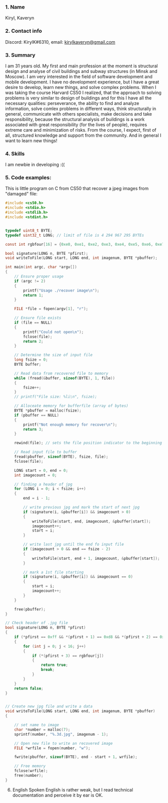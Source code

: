 ### 1. Name
Kiryl, Kaveryn
### 2. Contact info
Discord: KirylK#6310, email: kirylkaveryn@gmail.com
### 3. Summary
I am 31 years old. My first and main profession at the moment is structural design and analyse of civil buildings and subway structures (in Minsk and Moscow).
I am very interested in the field of software development and mobile development. I have no development experience, but I have a great desire to develop, learn new things, and solve complex problems. When I was taking the course Harvard CS50 I realized, that the approach to solving problems is very similar to design of buildings and for this I have all the necessary qualities: perseverance, the ability to find and analyze information, solve comlex problems in different ways, think structurally in general, communicate with others specialists, make decisions and take responsibility, because the structural analysis of buildings is a work associated with great responsibility (for the lives of people), requires extreme care and minimization of risks.
From the course, I expect, first of all, structured knowledge and support from the community. And in general I want to learn new things!
### 4. Skills
I am newbie in developing :((
### 5. Code examples:
This is little program on C from CS50 that recover a jpeg images from "damaged" file:
```C
#include <cs50.h>
#include <stdio.h>
#include <stdlib.h>
#include <stdint.h>


typedef uint8_t BYTE;
typedef uint32_t LONG; // limit of file is 4 294 967 295 BYTEs

const int rgbfour[16] = {0xe0, 0xe1, 0xe2, 0xe3, 0xe4, 0xe5, 0xe6, 0xe7, 0xe8, 0xe9, 0xea, 0xeb, 0xec, 0xed, 0xee, 0xef};

bool signature(LONG n, BYTE *pfirst);
void writeToFile(LONG start, LONG end, int imagenum, BYTE *pbuffer);

int main(int argc, char *argv[])
{
    // Ensure proper usage
    if (argc != 2)
    {
        printf("Usage ./recover image\n");
        return 1;
    }

    FILE *file = fopen(argv[1], "r");

    // Ensure file exists
    if (file == NULL)
    {
        printf("Could not open\n");
        fclose(file);
        return 2;
    }

    // Determine the size of input file
    long fsize = 0;
    BYTE buffer;

    // Read data from recovered file to memory
    while (fread(&buffer, sizeof(BYTE), 1, file))
    {
        fsize++;
    }
    // printf("File size: %li\n", fsize);

    // Alloceate memory for bufferfile (array of bytes)
    BYTE *pbuffer = malloc(fsize);
    if (pbuffer == NULL)
    {
        printf("Not enough memory for recover\n");
        return 3;
    }

    rewind(file); // sets the file position indicator to the beginning of the file

    // Read input file to buffer
    fread(pbuffer, sizeof(BYTE), fsize, file);
    fclose(file);

    LONG start = 0, end = 0;
    int imagecount = 0;

    // finding a header of jpg
    for (LONG i = 0; i < fsize; i++)
    {
        end = i - 1;

        // write previous jpg and mark the start of next jpg
        if (signature(i, &pbuffer[i]) && imagecount > 0)
        {
            writeToFile(start, end, imagecount, &pbuffer[start]);
            imagecount++;
            start = i;
        }

        // write last jpg until the end fo input file
        if (imagecount > 0 && end == fsize - 2)
        {
            writeToFile(start, end + 1, imagecount, &pbuffer[start]);
        }

        // mark a 1st file starting
        if (signature(i, &pbuffer[i]) && imagecount == 0)
        {
            start = i;
            imagecount++;
        }
    }

    free(pbuffer);
}

// Check header of .jpg file
bool signature(LONG n, BYTE *pfirst)
{
    if (*pfirst == 0xff && *(pfirst + 1) == 0xd8 && *(pfirst + 2) == 0xff)
    {
        for (int j = 0; j < 16; j++)
        {
            if (*(pfirst + 3) == rgbfour[j])
            {
                return true;
                break;
            }
        }
    }
    return false;
}


// Create new jpg file and write a data
void writeToFile(LONG start, LONG end, int imagenum, BYTE *pbuffer)
{

    // set name to image
    char *number = malloc(7);
    sprintf(number, "%.3d.jpg", imagenum - 1);

    // Open new file to write an recovered image
    FILE *wrfile = fopen(number, "w");

    fwrite(pbuffer, sizeof(BYTE), end - start + 1, wrfile);

    // Free memory
    fclose(wrfile);
    free(number);
}
```
6. English
Spoken English is rather weak, but I read technical documentation and perceive it by ear is OK.
